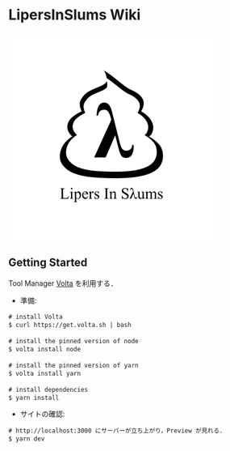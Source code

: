 # LipersInSlums Wiki

![LipersInSlums](https://github.com/LipersInSlums/LipersInSlums.github.io/blob/master/public/lipers_in_slums_03_print_size.svg?raw=true)

## Getting Started

Tool Manager [Volta](https://volta.sh/) を利用する．

- 準備:

```shell
# install Volta
$ curl https://get.volta.sh | bash

# install the pinned version of node
$ volta install node

# install the pinned version of yarn
$ volta install yarn

# install dependencies
$ yarn install
```

- サイトの確認:

```shell
# http://localhost:3000 にサーバーが立ち上がり，Preview が見れる．
$ yarn dev
```
